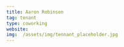 ```yaml
---
title: Aaron Robinson
tag: tenant
type: coworking
website: 
img:  /assets/img/tennant_placeholder.jpg
---
```



